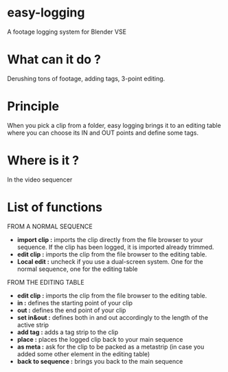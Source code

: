 # easy-logging
A footage logging system for Blender VSE
# What can it do ?
Derushing tons of footage, adding tags, 3-point editing.
# Principle
When you pick a clip from a folder, easy logging brings it to an editing table where you can choose its IN and OUT points and define some tags.
# Where is it ?
In the video sequencer
# List of functions
FROM A NORMAL SEQUENCE
- <b>import clip :</b> imports the clip directly from the file browser to your sequence. If the clip has been logged, it is imported already trimmed.
- <b>edit clip :</b> imports the clip from the file browser to the editing table.
- <b>Local edit :</b> uncheck if you use a dual-screen system. One for the normal sequence, one for the editing table

FROM THE EDITING TABLE
- <b>edit clip :</b> imports the clip from the file browser to the editing table.
- <b>in :</b> defines the starting point of your clip
- <b>out :</b> defines the end point of your clip
- <b>set in&out :</b> defines both in and out accordingly to the length of the active strip
- <b>add tag :</b> adds a tag strip to the clip
- <b>place :</b> places the logged clip back to your main sequence
- <b>as meta :</b> ask for the clip to be packed as a metastrip (in case you added some other element in the editing table)
- <b>back to sequence :</b> brings you back to the main sequence
